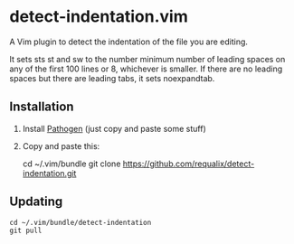 # detect-indentation.vim

A Vim plugin to detect the indentation of the file you are editing.

It sets sts st and sw to the number minimum number of leading spaces on any of
the first 100 lines or 8, whichever is smaller. If there are no leading spaces
but there are leading tabs, it sets noexpandtab.

## Installation

  1. Install [Pathogen](https://github.com/tpope/vim-pathogen) (just copy and paste some stuff)
  2. Copy and paste this:

        cd ~/.vim/bundle
        git clone https://github.com/requalix/detect-indentation.git

## Updating

    cd ~/.vim/bundle/detect-indentation
    git pull
